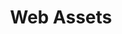 ---
iconSrc: "/images/icons/purple-package.png"
title: "Web Assets"
subtext: "Download Web Assets"
downloadUrl: "http://bit.ly/iconpack-05-2018"
---